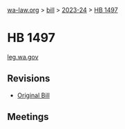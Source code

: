 [wa-law.org](/) > [bill](/bill/) > [2023-24](/bill/2023-24/) > [HB 1497](/bill/2023-24/hb/1497/)

# HB 1497
[leg.wa.gov](https://app.leg.wa.gov/billsummary?BillNumber=1497&Year=2023&Initiative=false)

## Revisions
* [Original Bill](1/)

## Meetings